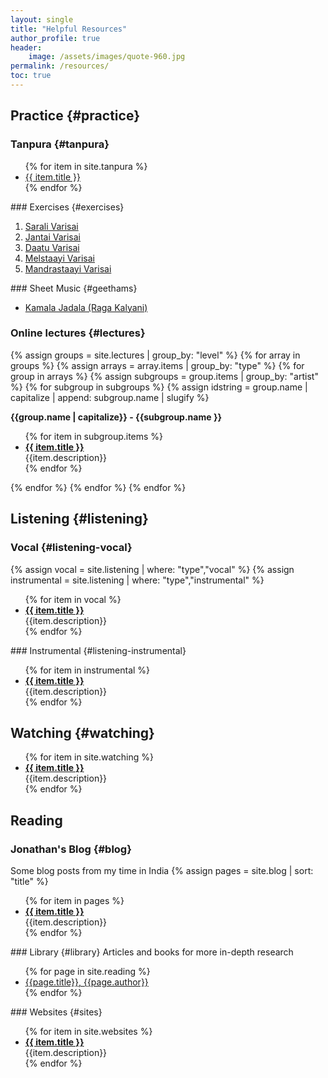 ```yaml
---
layout: single
title: "Helpful Resources"
author_profile: true
header:
    image: /assets/images/quote-960.jpg
permalink: /resources/
toc: true
---
```

## Practice {#practice}
### Tanpura {#tanpura}
<ul>
 {% for item in site.tanpura %}
<li><a href="{{ item.video }}" target="_blank">{{ item.title }}</a></li>
{% endfor %}
</ul>
### Exercises {#exercises}
<ol>
<li><a href="../assets/pdf/sarali-varisai-complete.pdf">Sarali Varisai</a></li>
<li><a href="../assets/pdf/jantai-varisai-complete.pdf">Jantai Varisai </a></li>
<li><a href="../assets/pdf/daatu-varisai-complete.pdf">Daatu Varisai </a></li>
<li><a href="../assets/pdf/melstaayi-varisai-complete.pdf">Melstaayi Varisai </a></li>
<li><a href="../assets/pdf/mandrastaayi-varisai-complete.pdf">Mandrastaayi Varisai </a></li>
</ol>
### Sheet Music {#geethams}
<ul>
    <li><a href="../assets/pdf/KamalaJadalaDocumentation.pdf">Kamala Jadala (Raga Kalyani)</a></li>
</ul>

### Online lectures {#lectures}
{% assign groups = site.lectures | group_by: "level" %}
{% for array in groups %}
{% assign arrays = array.items | group_by: "type" %}
{% for group in arrays %}
{% assign subgroups = group.items | group_by: "artist" %}
{% for subgroup in subgroups %}
{% assign idstring = group.name | capitalize | append: subgroup.name | slugify %}
<p id="idstring"><b>{{group.name | capitalize}} - {{subgroup.name }}</b></p> 
<ul>
{% for item in subgroup.items %}
<li><a href="{{ item.video }}" target="_blank"><b>{{ item.title }}</b></a><br>
{{item.description}}</li>
{% endfor %}
</ul>
{% endfor %}
{% endfor %}
{% endfor %}

## Listening {#listening}
### Vocal {#listening-vocal}
{% assign vocal = site.listening | where: "type","vocal" %}
{% assign instrumental = site.listening | where: "type","instrumental" %}
<ul>
{% for item in vocal %}
<li><a href="{{ item.video }}" target="_blank"><b>{{ item.title }}</b></a><br>
{{item.description}}</li>
{% endfor %}
</ul>
### Instrumental {#listening-instrumental}
<ul>
{% for item in instrumental %}
<li><a href="{{ item.video }}" target="_blank"><b>{{ item.title }}</b></a><br>
{{item.description}}</li>
{% endfor %}
</ul>

## Watching {#watching}
<ul>
{% for item in site.watching %}
<li><a href="{{ item.video }}" target="_blank"><b>{{ item.title }}</b></a><br>
{{item.description}}</li>
{% endfor %}
</ul>

## Reading
### Jonathan's Blog {#blog}
Some blog posts from my time in India
{% assign pages = site.blog | sort: "title" %}
 <ul>
 {% for item in pages %}
<li><a href="{{ item.url }}"><b>{{ item.title }}</b></a><br>
{{item.description}}</li>
{% endfor %}
</ul>
### Library {#library}
Articles and books for more in-depth research
<ul>
    {% for page in site.reading %}
    <li><a href="../assets/pdf/{{page.title}}.pdf">{{page.title}}, {{page.author}}</a></li>
    {% endfor %}    
</ul>
### Websites {#sites}
 <ul>
 {% for item in site.websites %}
<li><a href="{{ item.link }}" target="_blank"><b>{{ item.title }}</b></a><br>
{{item.description}}</li>
{% endfor %}
</ul>

